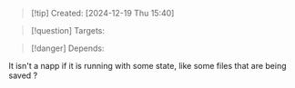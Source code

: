 
>[!tip] Created: [2024-12-19 Thu 15:40]

>[!question] Targets: 

>[!danger] Depends: 

It isn't a napp if it is running with some state, like some files that are being saved ?